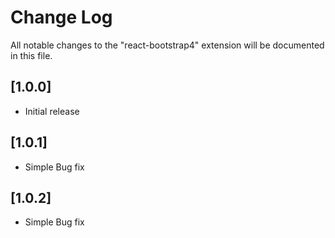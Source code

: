 # Change Log

All notable changes to the "react-bootstrap4" extension will be documented in this file.

## [1.0.0]

- Initial release

## [1.0.1]

- Simple Bug fix

## [1.0.2]

- Simple Bug fix
